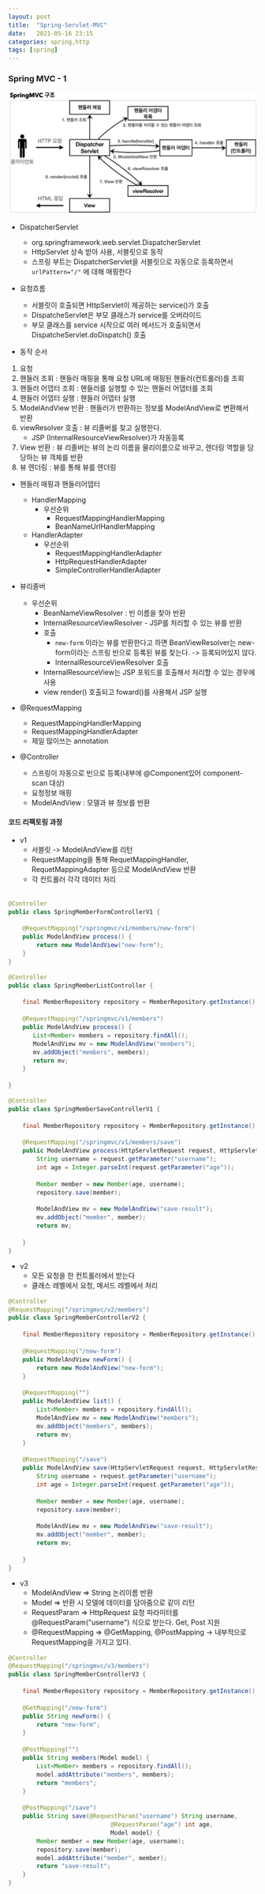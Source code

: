 ```yaml
---
layout: post
title:  "Spring-Servlet-MVC"
date:   2021-05-16 23:15
categories: spring,http
tags: [spring]
---
```


### Spring MVC - 1 

![구조](../images/spring-mvc-구조.png)

* DispatcherServlet
    - org.springframework.web.servlet.DispatcherServlet
    - HttpServlet 상속 받아 사용, 서블릿으로 동작
    - 스프링 부트는 DispatcherServlet을 서블릿으로 자동으로 등록하면서 `urlPattern="/"` 에 대해 매핑한다

* 요청흐름
    - 서블릿이 호출되면 HttpServlet이 제공하는 service()가 호출
    - DispatcheServlet은 부모 클래스가 service를 오버라이드
    - 부모 클래스를 service 시작으로 여러 메서드가 호출되면서 DispatcheServlet.doDispatch() 호출

* 동작 순서
1. 요청
2. 핸들러 조회 : 핸들러 매핑을 통해 요청 URL에 매핑된 핸들러(컨트롤러)를 조회
3. 핸들러 어뎁터 조회 : 핸들러를 실행할 수 있는 핸들러 어댑터를 조회
4. 핸들러 어뎁터 실행 : 핸들러 어뎁터 실행
5. ModelAndView 반환 : 핸들러가 반환하는 정보를 ModelAndView로 변환해서 반환
6. viewResolver 호출 : 뷰 리졸버를 찾고 실행한다.
    - JSP (InternalResourceViewResolver)가 자동등록
7. View 반환 : 뷰 리졸버는 뷰의 논리 이름을 물리이름으로 바꾸고, 렌더링 역할을 담당하는 뷰 객체를 반환
8. 뷰 렌더링 : 뷰를 통해 뷰를 렌더링

* 핸들러 매핑과 핸들러어뎁터
    - HandlerMapping
        - 우선순위
            - RequestMappingHandlerMapping
            - BeanNameUrlHandlerMapping
    - HandlerAdapter
        - 우선순위
            - RequestMappingHandlerAdapter
            - HttpRequestHandlerAdapter
            - SimpleControllerHandlerAdapter

* 뷰리졸버
    - 우선순위
        - BeanNameViewResolver : 빈 이름을 찾아 반환
        - InternalResourceViewResolver - JSP를 처리할 수 있는 뷰를 반환
        - 호출
            - `new-form` 이라는 뷰를 반환한다고 하면 BeanViewResolver는 new-form이라는 스프링 빈으로 등록된 뷰를 찾는다. -> 등록되어있지 않다.
            - InternalResourceViewResolver 호출
        - InternalResourceView는 JSP 포워드를 호출해서 처리할 수 있는 경우에 사용
        - view render() 호출되고 foward()를 사용해서 JSP 실행

* @RequestMapping
    - RequestMappingHandlerMapping
    - RequestMappingHandlerAdapter
    - 제일 많이쓰는 annotation

* @Controller
    - 스프링이 자동으로 빈으로 등록(내부에 @Component있어 component-scan 대상)
    - 요청정보 매핑
    - ModelAndView : 모델과 뷰 정보를 반환

#### 코드 리팩토링 과정

* v1
    - 서블릿 -> ModelAndView를 리턴
    - RequestMapping을 통해 RequetMappingHandler, RequetMappingAdapter 등으로 ModelAndView 반환
    - 각 컨트롤러 각각 데이터 처리

```java

@Controller
public class SpringMemberFormControllerV1 {

    @RequestMapping("/springmvc/v1/members/new-form")
    public ModelAndView process() {
        return new ModelAndView("new-form");
    }
}

````

```java
@Controller
public class SpringMemberListController {

    final MemberRepository repository = MemberRepository.getInstance();

    @RequestMapping("/springmvc/v1/members")
    public ModelAndView process() {
       List<Member> members = repository.findAll();
       ModelAndView mv = new ModelAndView("members");
       mv.addObject("members", members);
       return mv;
    }

}

```

```java
@Controller
public class SpringMemberSaveControllerV1 {

    final MemberRepository repository = MemberRepository.getInstance();

    @RequestMapping("/springmvc/v1/members/save")
    public ModelAndView process(HttpServletRequest request, HttpServletResponse response) {
        String username = request.getParameter("username");
        int age = Integer.parseInt(request.getParameter("age"));

        Member member = new Member(age, username);
        repository.save(member);

        ModelAndView mv = new ModelAndView("save-result");
        mv.addObject("member", member);
        return mv;

    }
}

```
* v2
    - 모든 요청을 한 컨트롤러에서 받는다
    - 클래스 레벨에서 요청, 메서드 레벨에서 처리

```java
@Controller
@RequestMapping("/springmvc/v2/members")
public class SpringMemberControllerV2 {

    final MemberRepository repository = MemberRepository.getInstance();

    @RequestMapping("/new-form")
    public ModelAndView newForm() {
        return new ModelAndView("new-form");
    }

    @RequestMapping("")
    public ModelAndView list() {
        List<Member> members = repository.findAll();
        ModelAndView mv = new ModelAndView("members");
        mv.addObject("members", members);
        return mv;
    }

    @RequestMapping("/save")
    public ModelAndView save(HttpServletRequest request, HttpServletResponse response) {
        String username = request.getParameter("username");
        int age = Integer.parseInt(request.getParameter("age"));

        Member member = new Member(age, username);
        repository.save(member);

        ModelAndView mv = new ModelAndView("save-result");
        mv.addObject("member", member);
        return mv;

    }
}
````


* v3
    - ModelAndView => String 논리이름 반환
    - Model => 반환 시 모델에 데이터를 담아줌으로 같이 리턴
    - RequestParam => HttpRequest 요청 파라미터를 @RequestParam("username") 식으로 받는다. Get, Post 지원
    - @RequestMapping => @GetMapping, @PostMapping -> 내부적으로 RequestMapping을 가지고 있다.

```java
@Controller
@RequestMapping("/springmvc/v3/members")
public class SpringMemberControllerV3 {

    final MemberRepository repository = MemberRepository.getInstance();

    @GetMapping("/new-form")
    public String newForm() {
        return "new-form";
    }

    @PostMapping("")
    public String members(Model model) {
        List<Member> members = repository.findAll();
        model.addAttribute("members", members);
        return "members";
    }

    @PostMapping("/save")
    public String save(@RequestParam("username") String username,
                             @RequestParam("age") int age,
                             Model model) {
        Member member = new Member(age, username);
        repository.save(member);
        model.addAttribute("member", member);
        return "save-result";
    }
}
```
    